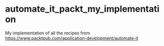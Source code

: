 # automate_it_packt_my_implementation
My implementation of all the recipes from https://www.packtpub.com/application-development/automate-it
